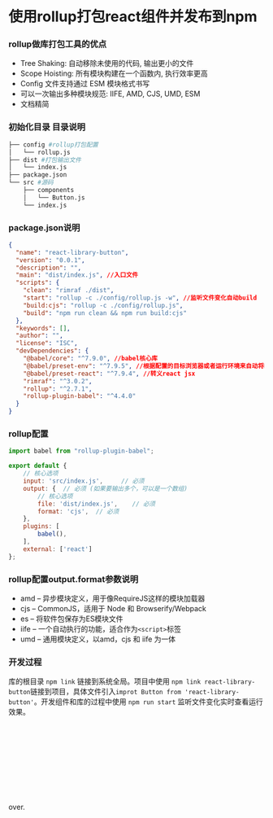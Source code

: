 # 使用rollup打包react组件并发布到npm

### rollup做库打包工具的优点

- Tree Shaking: 自动移除未使用的代码, 输出更小的文件
- Scope Hoisting: 所有模块构建在一个函数内, 执行效率更高
- Config 文件支持通过 ESM 模块格式书写
- 可以一次输出多种模块规范: IIFE, AMD, CJS, UMD, ESM
- 文档精简

### 初始化目录 目录说明

```bash
├── config #rollup打包配置
│   └── rollup.js
├── dist #打包输出文件
│   └── index.js
├── package.json
└── src #源码
    ├── components
    │   └── Button.js
    └── index.js
```

### package.json说明

```json
{
  "name": "react-library-button",
  "version": "0.0.1",
  "description": "",
  "main": "dist/index.js", //入口文件
  "scripts": {
    "clean": "rimraf ./dist",
    "start": "rollup -c ./config/rollup.js -w", //监听文件变化自动build
    "build:cjs": "rollup -c ./config/rollup.js",
    "build": "npm run clean && npm run build:cjs"
  },
  "keywords": [],
  "author": "",
  "license": "ISC",
  "devDependencies": {
    "@babel/core": "^7.9.0", //babel核心库
    "@babel/preset-env": "^7.9.5", //根据配置的目标浏览器或者运行环境来自动将ES2015+的代码转换为es5
    "@babel/preset-react": "^7.9.4", //转义react jsx
    "rimraf": "^3.0.2",
    "rollup": "^2.7.1",
    "rollup-plugin-babel": "^4.4.0"
  }
}
```

### rollup配置

```js
import babel from "rollup-plugin-babel";

export default {
    // 核心选项
    input: 'src/index.js',     // 必须
    output: {  // 必须 (如果要输出多个，可以是一个数组)
        // 核心选项
        file: 'dist/index.js',    // 必须
        format: 'cjs',  // 必须
    },
    plugins: [
        babel(),
    ],
    external: ['react']
};
```

### rollup配置output.format参数说明

- amd – 异步模块定义，用于像RequireJS这样的模块加载器
- cjs – CommonJS，适用于 Node 和 Browserify/Webpack
- es – 将软件包保存为ES模块文件
- iife – 一个自动执行的功能，适合作为`<script>`标签
- umd – 通用模块定义，以amd，cjs 和 iife 为一体

### 开发过程

库的根目录 `npm link` 链接到系统全局。项目中使用 `npm link react-library-button`链接到项目，具体文件引入`improt Button from 'react-library-button'`。开发组件和库的过程中使用 `npm run start` 监听文件变化实时查看运行效果。

&emsp;


&emsp;
&emsp;


&emsp;
&emsp;


&emsp;
&emsp;


&emsp;


over.